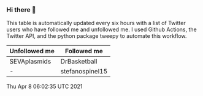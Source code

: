 ### Hi there 👋

This table is automatically updated every six hours with a list of Twitter users who have followed me and unfollowed me. I used Github Actions, the Twitter API, and the python package tweepy to automate this workflow.

| Unfollowed me |  Followed me |
| --- | --- |
|SEVAplasmids|DrBasketball|
|-|stefanospinel15|
Thu Apr  8 06:02:35 UTC 2021
